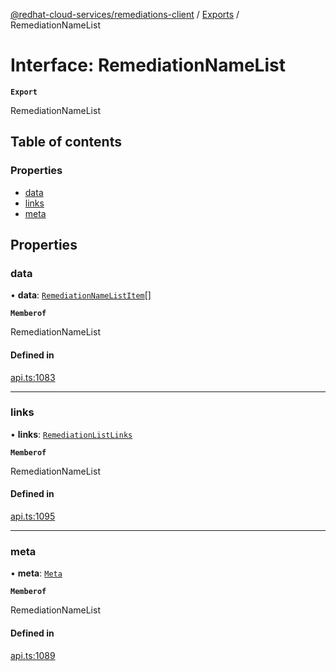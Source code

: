 [@redhat-cloud-services/remediations-client](../README.md) / [Exports](../modules.md) / RemediationNameList

# Interface: RemediationNameList

**`Export`**

RemediationNameList

## Table of contents

### Properties

- [data](RemediationNameList.md#data)
- [links](RemediationNameList.md#links)
- [meta](RemediationNameList.md#meta)

## Properties

### data

• **data**: [`RemediationNameListItem`](RemediationNameListItem.md)[]

**`Memberof`**

RemediationNameList

#### Defined in

[api.ts:1083](https://github.com/RedHatInsights/javascript-clients/blob/main/packages/remediations/api.ts#L1083)

___

### links

• **links**: [`RemediationListLinks`](RemediationListLinks.md)

**`Memberof`**

RemediationNameList

#### Defined in

[api.ts:1095](https://github.com/RedHatInsights/javascript-clients/blob/main/packages/remediations/api.ts#L1095)

___

### meta

• **meta**: [`Meta`](Meta.md)

**`Memberof`**

RemediationNameList

#### Defined in

[api.ts:1089](https://github.com/RedHatInsights/javascript-clients/blob/main/packages/remediations/api.ts#L1089)
